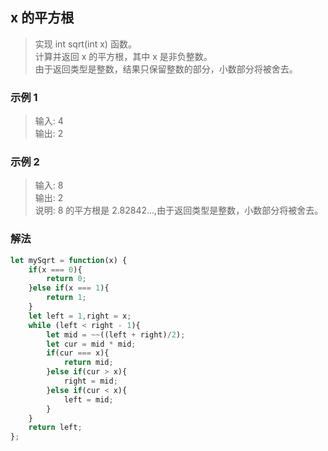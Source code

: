 
## x 的平方根
> 实现 int sqrt(int x) 函数。        
> 计算并返回 x 的平方根，其中 x 是非负整数。      
> 由于返回类型是整数，结果只保留整数的部分，小数部分将被舍去。

### 示例 1
> 输入: 4          
> 输出: 2


### 示例 2
> 输入: 8     
> 输出: 2     
> 说明: 8 的平方根是 2.82842...,由于返回类型是整数，小数部分将被舍去。   
       

### 解法
```javascript 1.8
let mySqrt = function(x) {
    if(x === 0){
        return 0;
    }else if(x === 1){
        return 1;
    }
    let left = 1,right = x;
    while (left < right - 1){
        let mid = ~~((left + right)/2);
        let cur = mid * mid;
        if(cur === x){
            return mid;
        }else if(cur > x){
            right = mid;
        }else if(cur < x){
            left = mid;
        }
    }
    return left;
};
```
